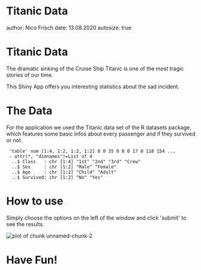 Titanic Data
========================================================
author: Nico Frisch 
date: 13.08.2020
autosize: true

Titanic Data
========================================================

The dramatic sinking of the Cruise Ship Titanic is one of the most tragic stories of our time.

This Shiny App offers you interesting statistics about the sad incident.

The Data
========================================================

For the application we used the Titanic data set of the R datasets package, which features some basic infos about every passenger and if they survived or not.

```
 'table' num [1:4, 1:2, 1:2, 1:2] 0 0 35 0 0 0 17 0 118 154 ...
 - attr(*, "dimnames")=List of 4
  ..$ Class   : chr [1:4] "1st" "2nd" "3rd" "Crew"
  ..$ Sex     : chr [1:2] "Male" "Female"
  ..$ Age     : chr [1:2] "Child" "Adult"
  ..$ Survived: chr [1:2] "No" "Yes"
```

How to use
========================================================

Simply choose the options on the left of the window and click 'submit' to see the results.

![plot of chunk unnamed-chunk-2](index-figure/unnamed-chunk-2-1.png)

Have Fun!
========================================================
